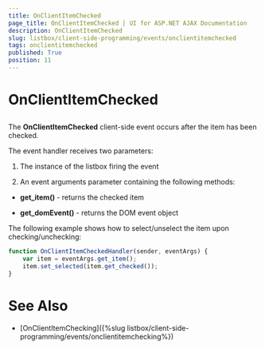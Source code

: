```yaml
---
title: OnClientItemChecked
page_title: OnClientItemChecked | UI for ASP.NET AJAX Documentation
description: OnClientItemChecked
slug: listbox/client-side-programming/events/onclientitemchecked
tags: onclientitemchecked
published: True
position: 11
---
```


# OnClientItemChecked

## 

The __OnClientItemChecked__ client-side event occurs after the item has been checked.

The event handler receives two parameters:

1. The instance of the listbox firing the event

2. An event arguments parameter containing the following methods:

* __get_item()__ - returns the checked item

* __get_domEvent()__ - returns the DOM event object


The following example shows how to select/unselect the item upon checking/unchecking:

````JavaScript
function OnClientItemCheckedHandler(sender, eventArgs) {
	var item = eventArgs.get_item();
	item.set_selected(item.get_checked());
}
````

# See Also

 * [OnClientItemChecking]({%slug listbox/client-side-programming/events/onclientitemchecking%})
